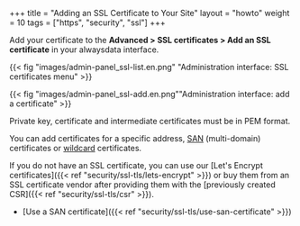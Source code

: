 +++
title = "Adding an SSL Certificate to Your Site"
layout = "howto"
weight = 10
tags = ["https", "security", "ssl"]
+++

Add your certificate to the **Advanced > SSL certificates > Add an SSL certificate** in your alwaysdata interface.

{{< fig "images/admin-panel_ssl-list.en.png" "Administration interface: SSL certificates menu" >}}

{{< fig "images/admin-panel_ssl-add.en.png""Administration interface: add a certificate" >}}

Private key, certificate and intermediate certificates must be in PEM format.

You can add certificates for a specific address, [SAN](https://en.wikipedia.org/wiki/Subject_Alternative_Name) (multi-domain) certificates or [wildcard](https://en.wikipedia.org/wiki/Wildcard_certificate) certificates.

If you do not have an SSL certificate, you can use our [Let's Encrypt certificates]({{< ref "security/ssl-tls/lets-encrypt" >}}) or buy them from an SSL certificate vendor after providing them with the [previously created CSR]({{< ref "security/ssl-tls/csr" >}}).

- [Use a SAN certificate]({{< ref "security/ssl-tls/use-san-certificate" >}})

